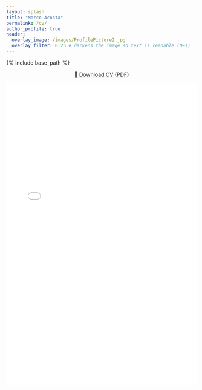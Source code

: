 ```yaml
---
layout: splash
title: "Marco Acosta"
permalink: /cv/
author_profile: true
header:
  overlay_image: /images/ProfilePicture2.jpg
  overlay_filter: 0.25 # darkens the image so text is readable (0–1)
---
```



{% include base_path %}


<p style="text-align:center;">
  <a href="{{ '/files/CV_MAAC.pdf' | relative_url }}" target="_blank">📄 Download CV (PDF)</a>
</p>

<embed src="{{ '/files/CV_MAAC.pdf' | relative_url }}" 
       type="application/pdf" 
       width="100%" 
       height="800px" />

